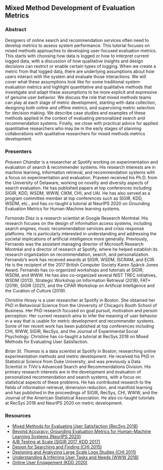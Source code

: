 ## Mixed Method Development of Evaluation Metrics



### Abstract

Designers of online search and recommendation services often need to develop metrics to assess system performance.  This tutorial focuses on mixed methods approaches to developing user-focused evaluation metrics. This starts with choosing how data is logged or how to interpret current logged data, with a discussion of how qualitative insights and design decisions can restrict or enable certain types of logging. When we create a metric from that logged data, there are underlying assumptions about how users interact with the system and evaluate those interactions. We will cover what these assumptions look like for some traditional system evaluation metrics and highlight quantitative and qualitative methods that investigate and adapt these assumptions to be more explicit and expressive of genuine user behavior. We discuss the role that mixed methods teams can play at each stage of metric development, starting with data collection, designing both online and offline metrics, and supervising metric selection for decision making. We describe case studies and examples of these methods applied in the context of evaluating personalized search and recommendation systems. Finally, we close with practical advice for applied quantitative researchers who may be in the early stages of planning collaborations with qualitative researchers for mixed methods metrics development.

### Presenters

*Praveen Chandar* is a researcher at Spotify working on experimentation and evaluation of search \& recommender systems. His research interests are in machine learning, information retrieval, and recommendation systems with a focus on experimentation and evaluation. Praveen received his Ph.D. from the University of Delaware, working on novelty and diversity aspects of search evaluation.  He has published papers at top conferences including SIGIR, KDD, WSDM, WWW, CIKM, CHI, and UAI. He has also served as a program committee member at top conferences such as SIGIR, KDD, WSDM, etc., and has co-taught a tutorial at NeurIPS 2020 on Grounding Evaluation Metrics for Human-Machine learning systems. 

*Fernando Diaz* is a research scientist at Google Research Montréal. His research focuses on the design of information access systems, including search engines, music recommendation services and crisis response platforms. He is particularly interested in understanding and addressing the societal implications of artificial intelligence more generally. Previously, Fernando was the assistant managing director of Microsoft Research Montréal and a director of research at Spotify, where he helped establish its research organization on recommendation, search, and personalization. Fernando’s work has received awards at SIGIR, WSDM, ISCRAM, and ECIR. He is the recipient of the 2017 British Computer Society Karen Spärck Jones Award. Fernando has co-organized workshops and tutorials at SIGIR, WSDM, and WWW. He has also co-organized several NIST TREC initiatives, WSDM (2013), Strategic Workshop on Information Retrieval (2018), FAT* (2019), SIGIR (2021), and the CIFAR Workshop on Artificial Intelligence and the Curation of Culture (2019).    

*Christine Hosey* is a user researcher at Spotify in Boston. She obtained her PhD in Behavioral Science from the University of Chicago’s Booth School of Business. Her PhD research focused on goal pursuit, motivation and person perception. Her current research aims to infer the meaning of user behavior in a way that is usable for metric development and recommender systems. Some of her recent work has been published at top conferences including CHI, WWW, SIGIR, RecSys, and the Journal of Experimental Social Psychology. Christine has co-taught a tutorial at RecSys 2018 on Mixed Methods for Evaluating User Satisfaction. 

*Brian St. Thomas* is a data scientist at Spotify in Boston, researching online experimentation methods and metric development. He received his PhD in Statistical Science from Duke University, and was previously a Data Scientist in TiVo's Advanced Search and Recommendations Division. His primary research interests are in the development and evaluation of personalized recommendation and search systems, with a focus on statistical aspects of these problems. He has contributed research to the fields of information retrieval, dimension reduction, and manifold learning and has published in the proceedings of SIGIR, RecSys, CHI, WWW, and the Journal of the American Statistical Association. He also co-taught tutorials at RecSys 2018 and NeurIPS 2020 on metric development.

### Resources
* [Mixed Methods for Evaluating User Satisfaction (RecSys 2018)](https://github.com/jeanigarcia/recsys2018-evaluation-tutorial)
* [Beyond Accuracy: Grounding Evaluation Metrics for Human-Machine Learning Systems (NeurIPS 2020)](https://github.com/pchandar/beyond-accuracy-tutorial)
* [A/B Testing at Scale (SIGIR 2017, KDD 2017)](https://exp-platform.com/2017abtestingtutorial/)
* [Design for Searching and Finding (CHI 2015)](http://teevan.org/publications/talks/chi15.pptx)
* [Designing and Analyzing Large Scale Logs Studies (CHI 2011)](http://teevan.org/publications/talks/chi11.pptx)
* [Understanding & Inferring User Tasks and Needs (WWW 2018)](https://www2018.thewebconf.org/program/tutorials-track/tutorial-222/)
* [Online User Engagement (KDD 2020)](https://onlineuserengagement.github.io/)


<!-- 
```markdown
Syntax highlighted code block

# Header 1
## Header 2
### Header 3

- Bulleted
- List

1. Numbered
2. List

**Bold** and _Italic_ and `Code` text

[Link](url) and ![Image](src)
```

For more details see [GitHub Flavored Markdown](https://guides.github.com/features/mastering-markdown/).

### Jekyll Themes

Your Pages site will use the layout and styles from the Jekyll theme you have selected in your [repository settings](https://github.com/kdd2021-mixedmethods/kdd2021-mixedmethods.github.io/settings/pages). The name of this theme is saved in the Jekyll `_config.yml` configuration file.

### Support or Contact

Having trouble with Pages? Check out our [documentation](https://docs.github.com/categories/github-pages-basics/) or [contact support](https://support.github.com/contact) and we’ll help you sort it out. -->
